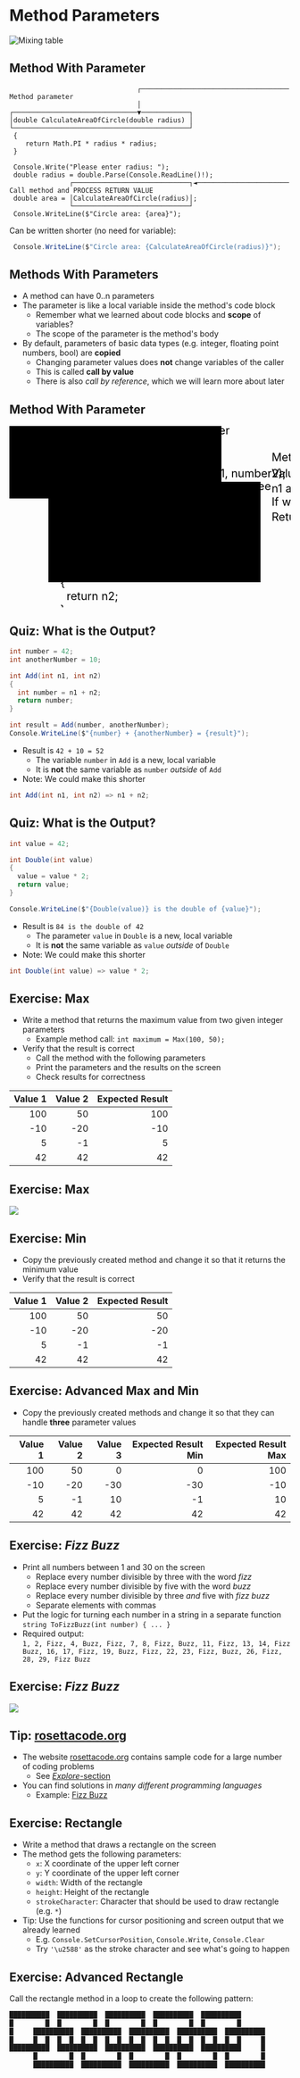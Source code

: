 # Method Parameters

![Mixing table](https://cdn.pixabay.com/photo/2018/11/07/18/29/mixer-3800914_960_720.jpg)


## Method With Parameter

```cs[|1-5|12-14]
                                ┌───────────────────────────────────── Method parameter
                                │
┌───────────────────────────────▼────────────┐
│double CalculateAreaOfCircle(double radius) │
└────────────────────────────────────────────┘
 {
    return Math.PI * radius * radius;
 }

 Console.Write("Please enter radius: ");
 double radius = double.Parse(Console.ReadLine()!);
               ┌─────────────────────────────┐◄─────────────────────── Call method and PROCESS RETURN VALUE
 double area = │CalculateAreaOfCircle(radius)│;
               └─────────────────────────────┘
 Console.WriteLine($"Circle area: {area}");
```

Can <!-- .element: class="fragment" --> be written shorter (no need for variable):

```cs
 Console.WriteLine($"Circle area: {CalculateAreaOfCircle(radius)}");
```
<!-- .element: class="fragment" -->


## Methods With Parameters

* A <!-- .element: class="fragment" --> method can have 0..n parameters
* The <!-- .element: class="fragment" --> parameter is like a local variable inside the method's code block
  * Remember what we learned about code blocks and **scope** of variables?
  * The scope of the parameter is the method's body
* By <!-- .element: class="fragment" --> default, parameters of basic data types (e.g. integer, floating point numbers, bool) are **copied**
  * Changing parameter values does **not** change variables of the caller
  * This is called **call by value**
  * There is also *call by reference*, which we will learn more about later


## Method With Parameter

<svg style="height: 325px; width: 850px;">
  <defs>
    <marker id="arrowhead" markerWidth="10" markerHeight="7" refX="0" refY="3.5" orient="auto">
      <polygon points="0 0, 10 3.5, 0 7" />
    </marker>
  </defs>

  <g>
    <rect class="border" x="0" y="0" width="380" height="130"  />
    <g transform="translate(10, 20)">
      <text class="code" x="0" y="0" font-size="20" fill="black">
        <tspan x="0">int number1 = 17;</tspan>
        <tspan x="0" dy="1.2em">int number2 = 21;</tspan>
        <tspan x="0" dy="1.2em">&nbsp;</tspan>
        <tspan x="0" dy="1.2em">int largerNumber = <tspan class="highlight">GetLargest</tspan>(number1, number2);</tspan>
      </text>
    </g>
  </g>

  <g transform="translate(470, 63)">
    <text class="note" x="0" y="0" font-size="20" fill="black">Method <tspan class="code">GetLargest</tspan> is called.</text>
  </g><!-- .element: class="fragment" -->

  <g>
    <text class="note" x="340" y="15" font-size="20" fill="black">Caller</text>
  </g><!-- .element: class="fragment" -->

  <g transform="translate(70, 100)">
    <rect class="border" x="0" y="0" width="380" height="180"  />
    <g transform="translate(10, 20)">
      <text class="code" x="0" y="0" font-size="20" fill="black">
        <tspan x="0">int <tspan class="highlight">GetLargest</tspan>(int n1, int n2)</tspan>
        <tspan x="0" dy="1.2em">{</tspan>
        <tspan x="0" dy="1.2em">&nbsp;&nbsp;if (n1 > n2)</tspan>
        <tspan x="0" dy="1.2em">&nbsp;&nbsp;{</tspan>
        <tspan x="0" dy="1.2em">&nbsp;&nbsp;&nbsp;&nbsp;return n1;</tspan>
        <tspan x="0" dy="1.2em">&nbsp;&nbsp;}</tspan>
        <tspan x="0" dy="1.2em">&nbsp;&nbsp;else</tspan>
        <tspan x="0" dy="1.2em">&nbsp;&nbsp;{</tspan>
        <tspan x="0" dy="1.2em">&nbsp;&nbsp;&nbsp;&nbsp;return n2;</tspan>
        <tspan x="0" dy="1.2em">&nbsp;&nbsp;}</tspan>
        <tspan x="0" dy="1.2em">}</tspan>
      </text>
    </g>
  </g><!-- .element: class="fragment" -->

  <g transform="translate(70, 100)">
    <text class="note" x="340" y="15" font-size="20" fill="black">Callee</text>
  </g><!-- .element: class="fragment" -->

  <g transform="translate(235, 68)">
    <line x1="30" y1="0" x2="0" y2="35" marker-end="url(#arrowhead)" />
    <line x1="90" y1="0" x2="55" y2="35" marker-end="url(#arrowhead)" />
  </g><!-- .element: class="fragment" -->

  <g transform="translate(470, 92)">
    <text class="note" x="0" y="0" font-size="20" fill="black">Values are <tspan class="highlight">copied</tspan>. Data types <tspan class="highlight">must match</tspan>!</text>
  </g><!-- .element: class="fragment" -->

  <g transform="translate(470, 119)">
    <text class="note" x="0" y="0" font-size="20" fill="black">
      <tspan x="0"><tspan class="code">n1</tspan> and <tspan class="code">n2</tspan> are <tspan class="highlight">local variables</tspan> inside the method.</tspan>
      <tspan x="0" dy="1.2em">If we change them, <tspan class="code">number1</tspan> and <tspan class="code">number2</tspan> are <tspan class="highlight">not influenced</tspan>!</tspan>
    </text>
  </g><!-- .element: class="fragment" -->

  <g transform="translate(50, 0)">
    <line x1="55" y1="175" x2="0" y2="175" />
    <line x1="55" y1="230" x2="0" y2="230" />
    <line x1="0" y1="230" x2="0" y2="80" marker-end="url(#arrowhead)" />
  </g><!-- .element: class="fragment" -->

  <g transform="translate(470, 170)">
    <text class="note" x="0" y="0" font-size="20" fill="black">
      <tspan x="0">Return value is <tspan class="highlight">copied</tspan> into <tspan class="code">largerNumber</tspan>.</tspan>
    </text>
  </g><!-- .element: class="fragment" -->

</svg>


## Quiz: What is the Output?

```cs
int number = 42;
int anotherNumber = 10;

int Add(int n1, int n2)
{
  int number = n1 + n2;
  return number;
}

int result = Add(number, anotherNumber);
Console.WriteLine($"{number} + {anotherNumber} = {result}");
```

* Result <!-- .element: class="fragment" --> is `42 + 10 = 52`
  * The variable `number` in `Add` is a new, local variable
  * It is **not** the same variable as `number` *outside* of `Add`
* Note: <!-- .element: class="fragment" --> We could make this shorter

```cs
int Add(int n1, int n2) => n1 + n2;
```
<!-- .element: class="fragment" -->


## Quiz: What is the Output?

```cs
int value = 42;

int Double(int value)
{
  value = value * 2;
  return value;
}

Console.WriteLine($"{Double(value)} is the double of {value}");
```

* Result <!-- .element: class="fragment" --> is `84 is the double of 42`
  * The parameter `value` in `Double` is a new, local variable
  * It is **not** the same variable as `value` *outside* of `Double`
* Note: <!-- .element: class="fragment" --> We could make this shorter

```cs
int Double(int value) => value * 2;
```
<!-- .element: class="fragment" -->


## Exercise: Max

* Write a method that returns the maximum value from two given integer parameters
  * Example method call: `int maximum = Max(100, 50);`
* Verify that the result is correct
  * Call the method with the following parameters
  * Print the parameters and the results on the screen
  * Check results for correctness

| Value 1 | Value 2 | Expected Result|
|--------:|--------:|---------------:|
| 100     | 50      | 100            |
| -10     | -20     | -10            |
| 5       | -1      | 5              |
| 42      | 42      | 42             |


## Exercise: Max

[![](https://mermaid.ink/img/pako:eNpdkT1vwjAQhv-KdRNIoWmcNkAGlsLYiYqhhMHEzofk-CLnAkVR_nudECqVyef3ee7kjw5SlApiyDRe00JYYl_bxDC2J1fPjp_ih12EblXg3Vd-mrPFYsM-sKqFVd0dss1E-6F3Ys5jN9WM-iE4WkWtNdO005Nn8K7xfxoftUMwsj1hPTvujDzNx5Q_p-BBpWwlSunu0w1OAlSoSiUQuzJDqxpKwJvIuBlAobRGdkWrZQKJ6d2ctpaC1E6WhBbiTOhGeSBawv3NpBCTbdVD2pYit6L6szQKqVxTB3Srh5fNy4bcyBRNVuZD3lrt4oKobmLfH_BLXlLRnl9SrPymlMM3FJd15Ec8WgkeqmgZivcwlOk5WK8y_hZkcvkacAF970EtzDfi4wD9L9nxl7g)](https://mermaid.live/edit#pako:eNpdkT1vwjAQhv-KdRNIoWmcNkAGlsLYiYqhhMHEzofk-CLnAkVR_nudECqVyef3ee7kjw5SlApiyDRe00JYYl_bxDC2J1fPjp_ih12EblXg3Vd-mrPFYsM-sKqFVd0dss1E-6F3Ys5jN9WM-iE4WkWtNdO005Nn8K7xfxoftUMwsj1hPTvujDzNx5Q_p-BBpWwlSunu0w1OAlSoSiUQuzJDqxpKwJvIuBlAobRGdkWrZQKJ6d2ctpaC1E6WhBbiTOhGeSBawv3NpBCTbdVD2pYit6L6szQKqVxTB3Srh5fNy4bcyBRNVuZD3lrt4oKobmLfH_BLXlLRnl9SrPymlMM3FJd15Ec8WgkeqmgZivcwlOk5WK8y_hZkcvkacAF970EtzDfi4wD9L9nxl7g)


## Exercise: Min

* Copy the previously created method and change it so that it returns the minimum value
* Verify that the result is correct

| Value 1 | Value 2 | Expected Result|
|--------:|--------:|---------------:|
| 100     | 50      | 50             |
| -10     | -20     | -20            |
| 5       | -1      | -1             |
| 42      | 42      | 42             |


## Exercise: Advanced Max and Min

* Copy the previously created methods and change it so that they can handle **three** parameter values

| Value 1 | Value 2 | Value 3 | Expected Result Min | Expected Result Max |
|--------:|--------:|--------:|--------------------:|--------------------:|
| 100     | 50      | 0       | 0                   | 100                 |
| -10     | -20     | -30     | -30                 | -10                 |
| 5       | -1      | 10      | -1                  | 10                  |
| 42      | 42      | 42      | 42                  | 42                  |


## Exercise: *Fizz Buzz*

* Print <!-- .element: class="fragment" --> all numbers between 1 and 30 on the screen
  * Replace every number divisible by three with the word *fizz*
  * Replace every number divisible by five with the word *buzz*
  * Replace every number divisible by three *and* five with *fizz buzz*
  * Separate elements with commas
* Put <!-- .element: class="fragment" -->the logic for turning each number in a string in a separate function<br/>
  `string ToFizzBuzz(int number) { ... }`
* Required <!-- .element: class="fragment" --> output:<br/>
  `1, 2, Fizz, 4, Buzz, Fizz, 7, 8, Fizz, Buzz, 11, Fizz, 13, 14, Fizz Buzz, 16, 17, Fizz, 19, Buzz, Fizz, 22, 23, Fizz, Buzz, 26, Fizz, 28, 29, Fizz Buzz`


## Exercise: *Fizz Buzz*

[![](https://mermaid.ink/img/pako:eNp1Uk1PgzAY_itNExdNtuHAsY1EDzo9enA7CRwKLdAEWlJal0H477admMnchfTt89WntIMpxwQGMCv5IS2QkGC_jRgAO6nXt-Gev9G2fVZtG9-B2ewJmDHM9Ac8AqaqhAhwA7woYrFRGdTSjCJM1F_a0nIMZDkvvKqRIENAZ10nE2BkvWGOCFoEpFDEij-IVIINUCjsCKyF0cdX9BkqGzJOt8njxCtp50nxP5KLAFttXOlKnfMq4xaXDU6ad3u7g-p01_M930lBWR7DKayIqBDF-h93xi6CsiAViWCglxkXpJERnP4gdjBAQcqSgwMXJY5gxHrto2qMJHnFVHIBA3uMKURK8t2RpTAwVQbSlqJcoOqXVXKEiRZ1UB5r89py2khtmXKW0dzsK1Hq7ULKugkcx8DznMpCJfOUV05DsXmaxdfGd3zXXyPXI_7KQ0vPw2my2Kwz92GR4dX9wkWw76ewRuyT8-EA_Tdev_6R)](https://mermaid.live/edit#pako:eNp1Uk1PgzAY_itNExdNtuHAsY1EDzo9enA7CRwKLdAEWlJal0H477admMnchfTt89WntIMpxwQGMCv5IS2QkGC_jRgAO6nXt-Gev9G2fVZtG9-B2ewJmDHM9Ac8AqaqhAhwA7woYrFRGdTSjCJM1F_a0nIMZDkvvKqRIENAZ10nE2BkvWGOCFoEpFDEij-IVIINUCjsCKyF0cdX9BkqGzJOt8njxCtp50nxP5KLAFttXOlKnfMq4xaXDU6ad3u7g-p01_M930lBWR7DKayIqBDF-h93xi6CsiAViWCglxkXpJERnP4gdjBAQcqSgwMXJY5gxHrto2qMJHnFVHIBA3uMKURK8t2RpTAwVQbSlqJcoOqXVXKEiRZ1UB5r89py2khtmXKW0dzsK1Hq7ULKugkcx8DznMpCJfOUV05DsXmaxdfGd3zXXyPXI_7KQ0vPw2my2Kwz92GR4dX9wkWw76ewRuyT8-EA_Tdev_6R)


## Tip: [rosettacode.org](https://rosettacode.org/)

* The <!-- .element: class="fragment" --> website [rosettacode.org](https://rosettacode.org/) contains sample code for a large number of coding problems
  * See [*Explore*-section](http://rosettacode.org/wiki/Category:Programming_Tasks)
* You <!-- .element: class="fragment" --> can find solutions in *many different programming languages*
  * Example: [Fizz Buzz](https://rosettacode.org/wiki/FizzBuzz)


## Exercise: Rectangle

* Write a method that draws a rectangle on the screen
* The method gets the following parameters:
  * `x`: X coordinate of the upper left corner
  * `y`: Y coordinate of the upper left corner
  * `width`: Width of the rectangle
  * `height`: Height of the rectangle
  * `strokeCharacter`: Character that should be used to draw rectangle (e.g. `*`)
* Tip: Use the functions for cursor positioning and screen output that we already learned
  * E.g. `Console.SetCursorPosition`, `Console.Write`, `Console.Clear`
  * Try `'\u2588'` as the stroke character and see what's going to happen


## Exercise: Advanced Rectangle

Call the rectangle method in a loop to create the following pattern:

```txt
██████████  ██████████  ██████████  ██████████  ██████████
█        █  █        █  █        █  █        █  █        █
█     ██████████  ██████████  ██████████  ██████████  ██████████
█     █  █  █  █  █  █  █  █  █  █  █  █  █  █  █  █  █  █     █
██████████  ██████████  ██████████  ██████████  ██████████     █
      █        █  █        █  █        █  █        █  █        █
      ██████████  ██████████  ██████████  ██████████  ██████████
```

